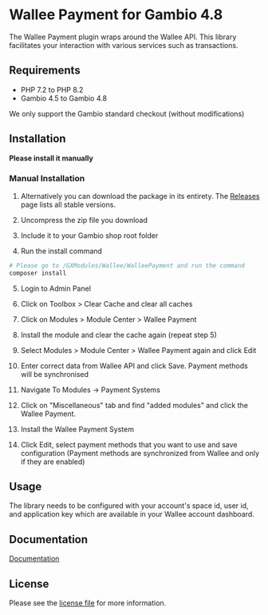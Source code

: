 

Wallee Payment for Gambio 4.8
=============================

The Wallee Payment plugin wraps around the Wallee API. This library facilitates your interaction with various services such as transactions.

## Requirements

- PHP 7.2 to PHP 8.2
- Gambio 4.5 to Gambio 4.8

We only support the Gambio standard checkout (without modifications)

## Installation

**Please install it manually**

### Manual Installation


1. Alternatively you can download the package in its entirety. The [Releases](../../releases) page lists all stable versions.

2. Uncompress the zip file you download

3. Include it to your Gambio shop root folder

4. Run the install command
```bash
# Please go to /GXModules/Wallee/WalleePayment and run the command
composer install
```

5. Login to Admin Panel

6. Click on Toolbox > Clear Cache and clear all caches

7. Click on Modules > Module Center > Wallee Payment

8. Install the module and clear the cache again (repeat step 5)

9. Select Modules > Module Center > Wallee Payment again and click Edit

10. Enter correct data from Wallee API and click Save. Payment methods will be synchronised

11. Navigate To Modules -> Payment Systems

12. Click on "Miscellaneous" tab and find "added modules" and click the Wallee Payment.

13. Install the Wallee Payment System

14. Click Edit, select payment methods that you want to use and save configuration (Payment methods are synchronized from Wallee and only if they are enabled)

## Usage
The library needs to be configured with your account's space id, user id, and application key which are available in your Wallee
account dashboard.

## Documentation

[Documentation](https://plugin-documentation.wallee.com/wallee-payment/gambio-4/1.0.17/docs/en/documentation.html)

## License

Please see the [license file](https://github.com/wallee-payment/gambio-4/blob/master/LICENSE.txt) for more information.
